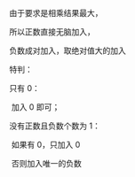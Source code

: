 由于要求是相乘结果最大，

所以正数直接无脑加入，

负数成对加入，取绝对值大的加入



特判：

只有 0：

​	加入 0 即可；

没有正数且负数个数为 1：

​	如果有 0，只加入 0

​	否则加入唯一的负数